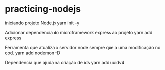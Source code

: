 # practicing-nodejs

iniciando projeto Node.js
yarn init -y

Adicionar dependencia do microframework express ao projeto
yarn add express

Ferramenta que atualiza o servidor node sempre que a uma modificação no cod.
yarn add nodemon -D

Dependencia que ajuda na criação de ids
yarn add uuidv4